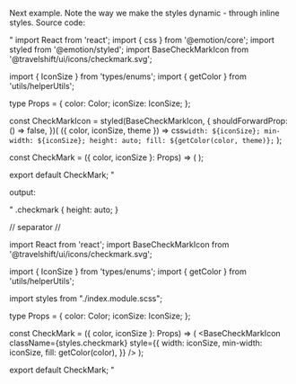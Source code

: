 Next example. Note the way we make the styles dynamic - through inline styles. Source code:

"
import React from 'react';
import { css } from '@emotion/core';
import styled from '@emotion/styled';
import BaseCheckMarkIcon from '@travelshift/ui/icons/checkmark.svg';

import { IconSize } from 'types/enums';
import { getColor } from 'utils/helperUtils';

type Props = {
    color: Color;
    iconSize: IconSize;
};

const CheckMarkIcon = styled(BaseCheckMarkIcon, {
    shouldForwardProp: () => false,
})<Props>(
({ color, iconSize, theme }) =>
    css`
        width: ${iconSize};
        min-width: ${iconSize};
        height: auto;
        fill: ${getColor(color, theme)};
    `
);

const CheckMark = ({ color, iconSize }: Props) => (
    <CheckMarkIcon color={color} iconSize={iconSize} />
);

export default CheckMark;
"

output:

"
.checkmark {
    height: auto;
}

// separator //

import React from 'react';
import BaseCheckMarkIcon from '@travelshift/ui/icons/checkmark.svg';

import { IconSize } from 'types/enums';
import { getColor } from 'utils/helperUtils';

import styles from "./index.module.scss";

type Props = {
    color: Color;
    iconSize: IconSize;
};

const CheckMark = ({ color, iconSize }: Props) => (
    <BaseCheckMarkIcon
        className={styles.checkmark}
        style={{
            width: iconSize,
            min-width: iconSize,
            fill: getColor(color),
        }} 
    />
);

export default CheckMark;
"